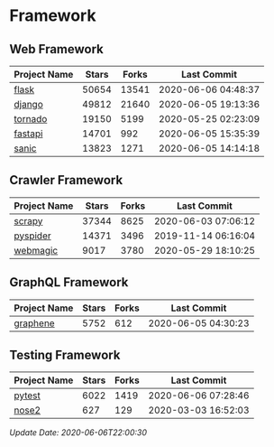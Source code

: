 # Framework

## Web Framework

| Project Name | Stars | Forks | Last Commit |
| ------------ | ----- | ----- | ----------- |
| [flask](https://github.com/pallets/flask) | 50654 | 13541 | 2020-06-06 04:48:37 |
| [django](https://github.com/django/django) | 49812 | 21640 | 2020-06-05 19:13:36 |
| [tornado](https://github.com/tornadoweb/tornado) | 19150 | 5199 | 2020-05-25 02:23:09 |
| [fastapi](https://github.com/tiangolo/fastapi) | 14701 | 992 | 2020-06-05 15:35:39 |
| [sanic](https://github.com/huge-success/sanic) | 13823 | 1271 | 2020-06-05 14:14:18 |

## Crawler Framework

| Project Name | Stars | Forks | Last Commit |
| ------------ | ----- | ----- | ----------- |
| [scrapy](https://github.com/scrapy/scrapy) | 37344 | 8625 | 2020-06-03 07:06:12 |
| [pyspider](https://github.com/binux/pyspider) | 14371 | 3496 | 2019-11-14 06:16:04 |
| [webmagic](https://github.com/code4craft/webmagic) | 9017 | 3780 | 2020-05-29 18:10:25 |

## GraphQL Framework

| Project Name | Stars | Forks | Last Commit |
| ------------ | ----- | ----- | ----------- |
| [graphene](https://github.com/graphql-python/graphene) | 5752 | 612 | 2020-06-05 04:30:23 |

## Testing Framework

| Project Name | Stars | Forks | Last Commit |
| ------------ | ----- | ----- | ----------- |
| [pytest](https://github.com/pytest-dev/pytest) | 6022 | 1419 | 2020-06-06 07:28:46 |
| [nose2](https://github.com/nose-devs/nose2) | 627 | 129 | 2020-03-03 16:52:03 |

*Update Date: 2020-06-06T22:00:30*